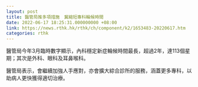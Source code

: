 ```yaml
---
layout: post
title: 醫管局推多項措施　冀縮短專科輪候時間
date: 2022-06-17 18:25:31.000000000 +08:00
link: https://news.rthk.hk/rthk/ch/component/k2/1653483-20220617.htm
categories: rthk
---
```


醫管局今年3月臨時數字顯示，內科穩定新症輪候時間最長，超過2年，達113個星期；其次是外科、眼科及耳鼻喉科。

醫管局表示，會繼續加強人手應對，亦會擴大綜合診所的服務，涵蓋更多專科，以助病人更快獲得適切治療。
